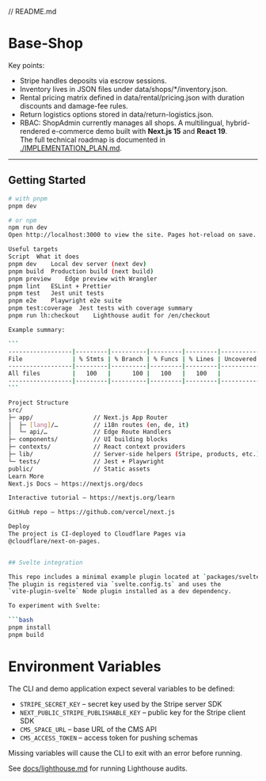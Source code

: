 // README.md

# Base-Shop

Key points:

- Stripe handles deposits via escrow sessions.
- Inventory lives in JSON files under data/shops/\*/inventory.json.
- Rental pricing matrix defined in data/rental/pricing.json with duration discounts and damage-fee rules.
- Return logistics options stored in data/return-logistics.json.
- RBAC: ShopAdmin currently manages all shops.
  A multilingual, hybrid-rendered e-commerce demo built with **Next.js 15** and **React 19**.  
  The full technical roadmap is documented in [./IMPLEMENTATION_PLAN.md](./IMPLEMENTATION_PLAN.md).

---

## Getting Started

````bash
# with pnpm
pnpm dev

# or npm
npm run dev
Open http://localhost:3000 to view the site. Pages hot-reload on save.

Useful targets
Script	What it does
pnpm dev	Local dev server (next dev)
pnpm build	Production build (next build)
pnpm preview	Edge preview with Wrangler
pnpm lint	ESLint + Prettier
pnpm test	Jest unit tests
pnpm e2e	Playwright e2e suite
pnpm test:coverage	Jest tests with coverage summary
pnpm run lh:checkout    Lighthouse audit for /en/checkout

Example summary:

```
------------------|---------|----------|---------|---------|-------------------
File              | % Stmts | % Branch | % Funcs | % Lines | Uncovered Line #s
------------------|---------|----------|---------|---------|-------------------
All files         |   100   |      100 |   100   |   100   |
------------------|---------|----------|---------|---------|-------------------
```

Project Structure
src/
├─ app/                 // Next.js App Router
│  ├─ [lang]/…          // i18n routes (en, de, it)
│  └─ api/…             // Edge Route Handlers
├─ components/          // UI building blocks
├─ contexts/            // React context providers
├─ lib/                 // Server-side helpers (Stripe, products, etc.)
└─ tests/               // Jest + Playwright
public/                 // Static assets
Learn More
Next.js Docs – https://nextjs.org/docs

Interactive tutorial – https://nextjs.org/learn

GitHub repo – https://github.com/vercel/next.js

Deploy
The project is CI-deployed to Cloudflare Pages via
@cloudflare/next-on-pages.


## Svelte integration

This repo includes a minimal example plugin located at `packages/svelte-tool`.
The plugin is registered via `svelte.config.ts` and uses the
`vite-plugin-svelte` Node plugin installed as a dev dependency.

To experiment with Svelte:

```bash
pnpm install
pnpm build
````

# Environment Variables

The CLI and demo application expect several variables to be defined:

- `STRIPE_SECRET_KEY` – secret key used by the Stripe server SDK
- `NEXT_PUBLIC_STRIPE_PUBLISHABLE_KEY` – public key for the Stripe client SDK
- `CMS_SPACE_URL` – base URL of the CMS API
- `CMS_ACCESS_TOKEN` – access token for pushing schemas

Missing variables will cause the CLI to exit with an error before running.

See [docs/lighthouse.md](docs/lighthouse.md) for running Lighthouse audits.
